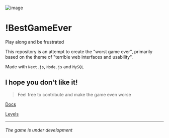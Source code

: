 ![image](https://github.com/geraldohomero/WorstGameEver/assets/70844369/2a85688f-a47e-483d-9934-04a43f8f0d6b)

# !BestGameEver
Play along and be frustrated

This repository is an attempt to create the "worst game ever", primarily based on the theme of "terrible web interfaces and usability".

Made with `Next.js`, `Node.js` and `MySQL`

## I hope you don't like it!

>Feel free to contribute and make the game even worse

[Docs](./docs/README.md)

[Levels](./docs/Levels/README.md)

---

###### The game is under development
